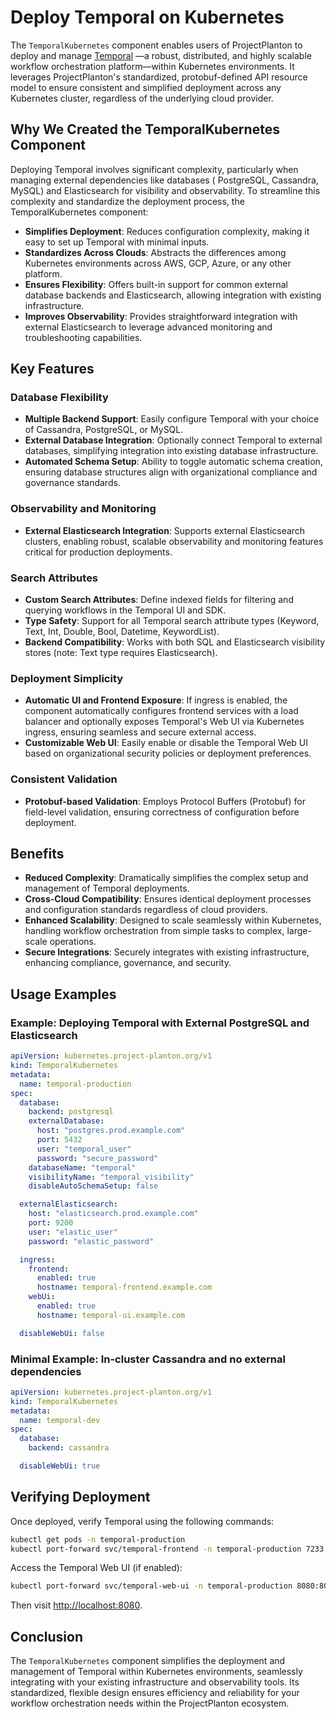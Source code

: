 # Deploy Temporal on Kubernetes

The `TemporalKubernetes` component enables users of ProjectPlanton to deploy and manage [Temporal](https://temporal.io/)
—a robust, distributed, and highly scalable workflow orchestration platform—within Kubernetes environments. It leverages
ProjectPlanton's standardized, protobuf-defined API resource model to ensure consistent and simplified deployment across
any Kubernetes cluster, regardless of the underlying cloud provider.

## Why We Created the TemporalKubernetes Component

Deploying Temporal involves significant complexity, particularly when managing external dependencies like databases (
PostgreSQL, Cassandra, MySQL) and Elasticsearch for visibility and observability. To streamline this complexity and
standardize the deployment process, the TemporalKubernetes component:

- **Simplifies Deployment**: Reduces configuration complexity, making it easy to set up Temporal with minimal inputs.
- **Standardizes Across Clouds**: Abstracts the differences among Kubernetes environments across AWS, GCP, Azure, or any
  other platform.
- **Ensures Flexibility**: Offers built-in support for common external database backends and Elasticsearch, allowing
  integration with existing infrastructure.
- **Improves Observability**: Provides straightforward integration with external Elasticsearch to leverage advanced
  monitoring and troubleshooting capabilities.

## Key Features

### Database Flexibility

- **Multiple Backend Support**: Easily configure Temporal with your choice of Cassandra, PostgreSQL, or MySQL.
- **External Database Integration**: Optionally connect Temporal to external databases, simplifying integration into
  existing database infrastructure.
- **Automated Schema Setup**: Ability to toggle automatic schema creation, ensuring database structures align with
  organizational compliance and governance standards.

### Observability and Monitoring

- **External Elasticsearch Integration**: Supports external Elasticsearch clusters, enabling robust, scalable
  observability and monitoring features critical for production deployments.

### Search Attributes

- **Custom Search Attributes**: Define indexed fields for filtering and querying workflows in the Temporal UI and SDK.
- **Type Safety**: Support for all Temporal search attribute types (Keyword, Text, Int, Double, Bool, Datetime, KeywordList).
- **Backend Compatibility**: Works with both SQL and Elasticsearch visibility stores (note: Text type requires Elasticsearch).

### Deployment Simplicity

- **Automatic UI and Frontend Exposure**: If ingress is enabled, the component automatically configures frontend
  services with a load balancer and optionally exposes Temporal's Web UI via Kubernetes ingress, ensuring seamless and
  secure external access.
- **Customizable Web UI**: Easily enable or disable the Temporal Web UI based on organizational security policies or
  deployment preferences.

### Consistent Validation

- **Protobuf-based Validation**: Employs Protocol Buffers (Protobuf) for field-level validation, ensuring correctness of
  configuration before deployment.

## Benefits

- **Reduced Complexity**: Dramatically simplifies the complex setup and management of Temporal deployments.
- **Cross-Cloud Compatibility**: Ensures identical deployment processes and configuration standards regardless of cloud
  providers.
- **Enhanced Scalability**: Designed to scale seamlessly within Kubernetes, handling workflow orchestration from simple
  tasks to complex, large-scale operations.
- **Secure Integrations**: Securely integrates with existing infrastructure, enhancing compliance, governance, and
  security.

## Usage Examples

### Example: Deploying Temporal with External PostgreSQL and Elasticsearch

```yaml
apiVersion: kubernetes.project-planton.org/v1
kind: TemporalKubernetes
metadata:
  name: temporal-production
spec:
  database:
    backend: postgresql
    externalDatabase:
      host: "postgres.prod.example.com"
      port: 5432
      user: "temporal_user"
      password: "secure_password"
    databaseName: "temporal"
    visibilityName: "temporal_visibility"
    disableAutoSchemaSetup: false

  externalElasticsearch:
    host: "elasticsearch.prod.example.com"
    port: 9200
    user: "elastic_user"
    password: "elastic_password"

  ingress:
    frontend:
      enabled: true
      hostname: temporal-frontend.example.com
    webUi:
      enabled: true
      hostname: temporal-ui.example.com

  disableWebUi: false
```

### Minimal Example: In-cluster Cassandra and no external dependencies

```yaml
apiVersion: kubernetes.project-planton.org/v1
kind: TemporalKubernetes
metadata:
  name: temporal-dev
spec:
  database:
    backend: cassandra

  disableWebUi: true
```

## Verifying Deployment

Once deployed, verify Temporal using the following commands:

```bash
kubectl get pods -n temporal-production
kubectl port-forward svc/temporal-frontend -n temporal-production 7233:7233
```

Access the Temporal Web UI (if enabled):

```bash
kubectl port-forward svc/temporal-web-ui -n temporal-production 8080:8080
```

Then visit [http://localhost:8080](http://localhost:8080).

## Conclusion

The `TemporalKubernetes` component simplifies the deployment and management of Temporal within Kubernetes environments,
seamlessly integrating with your existing infrastructure and observability tools. Its standardized, flexible design
ensures efficiency and reliability for your workflow orchestration needs within the ProjectPlanton ecosystem.
